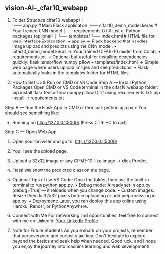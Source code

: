 ## vision-Ai-_cfar10_webapp

1. Folder Structure
cifar10_webapp/
│	
├── app.py                # Main Flask application
├── cifar10_demo_model.keras  # Your trained CNN model
├── requirements.txt      # List of Python packages (optional)
│
└── templates/
    └── index.html        # HTML file for web interface
Explanation:
•	app.py → Flask backend that handles image upload and predicts using the CNN model.
•	cifar10_demo_model.keras → Your trained CIFAR-10 model from Colab.
•	requirements.txt → Optional but useful for installing dependencies quickly:
flask
tensorflow
numpy
pillow
•	templates/index.html → Simple web page where users upload images and see predictions.
•	Flask automatically looks in the templates folder for HTML files.

2. How to Set Up & Run on CMD or VS Code
Step A — Install Python Packages
Open CMD or VS Code terminal in the cifar10_webapp folder:
pip install flask tensorflow numpy pillow
Or if using requirements.txt:
pip install -r requirements.txt

Step B — Run the Flask App
In CMD or terminal:
python app.py
•	You should see something like:
 * Running on http://127.0.0.1:5000/ (Press CTRL+C to quit)

Step C — Open Web App
1.	Open your browser and go to:
http://127.0.0.1:5000/
2.	You’ll see the upload page.
3.	Upload a 32x32 image or any CIFAR-10-like image → click Predict.
4.	Flask will show the predicted class on the page.

3. Optional Tips
•	Use VS Code: Open the folder, then use the built-in terminal to run python app.py.
•	Debug mode: Already set in app.py (debug=True) — it reloads when you change code.
•	Custom images: Resize them to 32x32 pixels before uploading or add preprocessing in app.py.
•	Deployment: Later, you can deploy this app online using Heroku, Render, or PythonAnywhere.
4. Connect with Me
For networking and opportunities, feel free to connect with me on LinkedIn: [Your LinkedIn Profile](https://www.linkedin.com/in/masango-dewheretsoko-5ba182148)
5. Note for Future Students
As you embark on your projects, remember that perseverance and curiosity are key. Don't hesitate to explore beyond the basics and seek help when needed. Good luck, and I hope you enjoy the journey into machine learning and web development!



